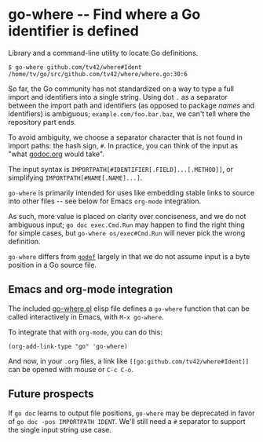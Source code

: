 # go-where -- Find where a Go identifier is defined

Library and a command-line utility to locate Go definitions.

```console
$ go-where github.com/tv42/where#Ident
/home/tv/go/src/github.com/tv42/where/where.go:30:6
```

So far, the Go community has not standardized on a way to type a full
import and identifiers into a single string. Using dot `.` as a
separator between the import path and identifiers (as opposed to
package *names* and identifiers) is ambiguous;
`example.com/foo.bar.baz`, we can't tell where the repository part
ends.

To avoid ambiguity, we choose a separator character that is not found
in import paths: the hash sign, `#`. In practice, you can think of the
input as "what [godoc.org](http://godoc.org/) would take".

The input syntax is `IMPORTPATH[#IDENTIFIER[.FIELD]...[.METHOD]]`, or
simplifying `IMPORTPATH[#NAME[.NAME]...]`.

`go-where` is primarily intended for uses like embedding stable links
to source into other files -- see below for Emacs `org-mode`
integration.

As such, more value is placed on clarity over conciseness, and we do
not ambiguous input; `go doc exec.Cmd.Run` may happen to find the
right thing for simple cases, but `go-where os/exec#Cmd.Run` will
never pick the wrong definition.

`go-where` differs from [`godef`](https://github.com/rogpeppe/godef)
largely in that we do not assume input is a byte position in a Go
source file.


## Emacs and org-mode integration

The included [go-where.el](go-where.el) elisp file defines a
`go-where` function that can be called interactively in Emacs, with
`M-x go-where`.

To integrate that with `org-mode`, you can do this:

```elisp
(org-add-link-type "go" 'go-where)
```

And now, in your `.org` files, a link like
`[[go:github.com/tv42/where#Ident]]` can be opened with mouse or `C-c
C-o`.


## Future prospects

If `go doc` learns to output file positions, `go-where` may be
deprecated in favor of `go doc -pos IMPORTPATH IDENT`. We'll still need
a `#` separator to support the single input string use case.
